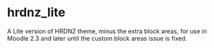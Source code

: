 hrdnz_lite
==========

A Lite version of HRDNZ theme, minus the extra block areas, for use in Moodle 2.3 and later until the custom block areas issue is fixed.
